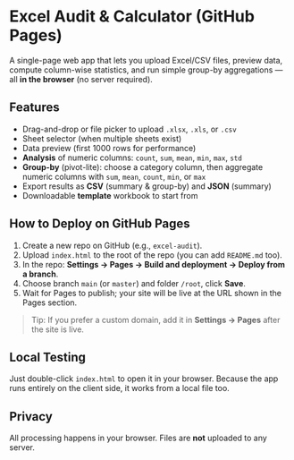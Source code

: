 # Excel Audit & Calculator (GitHub Pages)

A single-page web app that lets you upload Excel/CSV files, preview data, compute column-wise statistics, and run simple group-by aggregations — all **in the browser** (no server required).

## Features
- Drag-and-drop or file picker to upload `.xlsx`, `.xls`, or `.csv`
- Sheet selector (when multiple sheets exist)
- Data preview (first 1000 rows for performance)
- **Analysis** of numeric columns: `count`, `sum`, `mean`, `min`, `max`, `std`
- **Group-by** (pivot-lite): choose a category column, then aggregate numeric columns with `sum`, `mean`, `count`, `min`, or `max`
- Export results as **CSV** (summary & group-by) and **JSON** (summary)
- Downloadable **template** workbook to start from

## How to Deploy on GitHub Pages
1. Create a new repo on GitHub (e.g., `excel-audit`).
2. Upload `index.html` to the root of the repo (you can add `README.md` too).
3. In the repo: **Settings → Pages → Build and deployment → Deploy from a branch**.
4. Choose branch `main` (or `master`) and folder `/root`, click **Save**.
5. Wait for Pages to publish; your site will be live at the URL shown in the Pages section.

> Tip: If you prefer a custom domain, add it in **Settings → Pages** after the site is live.

## Local Testing
Just double-click `index.html` to open it in your browser. Because the app runs entirely on the client side, it works from a local file too.

## Privacy
All processing happens in your browser. Files are **not** uploaded to any server.
